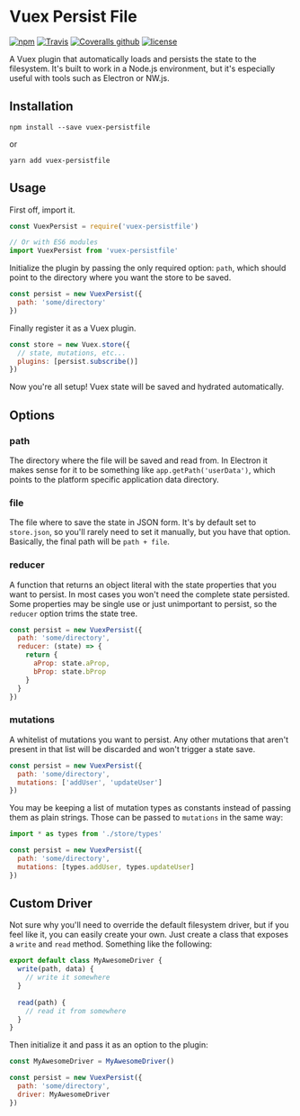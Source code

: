# Vuex Persist File

[![npm](https://img.shields.io/npm/dt/vuex-persistfile.svg)](https://www.npmjs.com/package/vuex-persistfile)
[![Travis](https://img.shields.io/travis/fadion/vuex-persistfile.svg)](https://travis-ci.org/fadion/vuex-persistfile)
[![Coveralls github](https://img.shields.io/coveralls/github/fadion/vuex-persistfile/master.svg)](https://coveralls.io/github/fadion/vuex-persistfile)
[![license](https://img.shields.io/github/license/fadion/vuex-persistfile.svg)](https://github.com/fadion/vuex-persistfile/blob/master/LICENSE.md)

A Vuex plugin that automatically loads and persists the state to the filesystem. It's built to work in a Node.js environment, but it's especially useful with tools such as Electron or NW.js.

## Installation

```shell
npm install --save vuex-persistfile
```

or

```shell
yarn add vuex-persistfile
```

## Usage

First off, import it.

```javascript
const VuexPersist = require('vuex-persistfile')

// Or with ES6 modules
import VuexPersist from 'vuex-persistfile'
```

Initialize the plugin by passing the only required option: `path`, which should point to the directory where you want the store to be saved.

```javascript
const persist = new VuexPersist({
  path: 'some/directory'
})
```

Finally register it as a Vuex plugin.

```javascript
const store = new Vuex.store({
  // state, mutations, etc...
  plugins: [persist.subscribe()]
})
```

Now you're all setup! Vuex state will be saved and hydrated automatically.

## Options

### path

The directory where the file will be saved and read from. In Electron it makes sense for it to be something like `app.getPath('userData')`, which points to the platform specific application data directory.

### file

The file where to save the state in JSON form. It's by default set to `store.json`, so you'll rarely need to set it manually, but you have that option. Basically, the final path will be `path + file`.

### reducer

A function that returns an object literal with the state properties that you want to persist. In most cases you won't need the complete state persisted. Some properties may be single use or just unimportant to persist, so the `reducer` option trims the state tree.

```javascript
const persist = new VuexPersist({
  path: 'some/directory',
  reducer: (state) => {
    return {
      aProp: state.aProp,
      bProp: state.bProp
    }
  }
})
```

### mutations

A whitelist of mutations you want to persist. Any other mutations that aren't present in that list will be discarded and won't trigger a state save.

```javascript
const persist = new VuexPersist({
  path: 'some/directory',
  mutations: ['addUser', 'updateUser']
})
```

You may be keeping a list of mutation types as constants instead of passing them as plain strings. Those can be passed to `mutations` in the same way:

```javascript
import * as types from './store/types'

const persist = new VuexPersist({
  path: 'some/directory',
  mutations: [types.addUser, types.updateUser]
})
```

## Custom Driver

Not sure why you'll need to override the default filesystem driver, but if you feel like it, you can easily create your own. Just create a class that exposes a `write` and `read` method. Something like the following:

```javascript
export default class MyAwesomeDriver {
  write(path, data) {
    // write it somewhere
  }
  
  read(path) {
    // read it from somewhere
  } 
}
```

Then initialize it and pass it as an option to the plugin:

```javascript
const MyAwesomeDriver = MyAwesomeDriver()

const persist = new VuexPersist({
  path: 'some/directory',
  driver: MyAwesomeDriver
})
```
